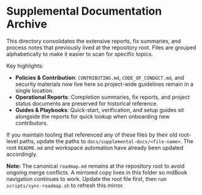 # Supplemental Documentation Archive

This directory consolidates the extensive reports, fix summaries, and process notes that previously lived at the repository root. Files are grouped alphabetically to make it easier to scan for specific topics.

Key highlights:

- **Policies & Contribution**: `CONTRIBUTING.md`, `CODE_OF_CONDUCT.md`, and security materials now live here so project-wide guidelines remain in a single location.
- **Operational Reports**: Completion summaries, fix reports, and project status documents are preserved for historical reference.
- **Guides & Playbooks**: Quick-start, verification, and setup guides sit alongside the reports for quick lookup when onboarding new contributors.

If you maintain tooling that referenced any of these files by their old root-level paths, update the paths to `docs/supplemental-docs/<file-name>`. The root `README.md` and workspace automation have already been updated accordingly.

**Note:** The canonical `roadmap.md` remains at the repository root to avoid ongoing merge conflicts. A mirrored copy lives in this folder so mdBook navigation continues to work. Update the root file first, then run `scripts/sync-roadmap.sh` to refresh this mirror.

